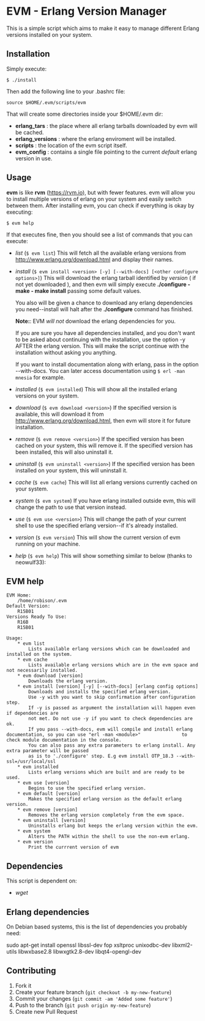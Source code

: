 # EVM - Erlang Version Manager

This is a simple script which aims to make it easy to manage different Erlang versions installed on your system.
## Installation

Simply execute:

    $ ./install

Then add the following line to your .bashrc file:

    source $HOME/.evm/scripts/evm

That will create some directories inside your $HOME/.evm dir:

- **erlang_tars** : the place where all erlang tarballs downloaded by evm will be cached.
- **erlang_versions** : where the erlang enviroment will be installed.
- **scripts** : the location of the evm script itself.
- **evm_config** : contains a single file pointing to the current _default_ erlang version in use.

## Usage

**evm** is like **rvm** (<https://rvm.io>), but with fewer features.
evm will allow you to install multiple versions of erlang on your system and easily switch between them.
After installing evm, you can check if everything is okay by executing:

    $ evm help

If that executes fine, then you should see a list of commands that you can execute:

- *list* (`$ evm list`)
    This will fetch all the available erlang versions from <http://www.erlang.org/download.html> and display their names.
- *install* (`$ evm install <version> [-y] [--with-docs] [<other configure options>]`)
    This will download the erlang tarball identified by *version* ( if not yet downloaded ), and then evm will simply execute **./configure - make - make install** passing some default values.

    You also will be given a chance to download any erlang dependencies you need--install will halt after the **./configure** command has finished.

    **Note:**: EVM *will not* download the erlang dependencies for you.
    
    If you are sure you have all dependencies installed, and you don't want to be asked about continuing with the installation, use the option -y AFTER the erlang version. This will make the script continue with the installation without asking you anything.

   If you want to install documentation along with erlang, pass in the option --with-docs. You can later access documentation using `$ erl -man mnesia` for example.
- *installed* (`$ evm installed`)
    This will show all the installed erlang versions on your system.

- *download* (`$ evm download <version>`)
    If the specified version is available, this will download it from <http://www.erlang.org/download.html>, then evm will store it for future installation.

- *remove* (`$ evm remove <version>`)
    If the specified version has been cached on your system, this will remove it.  If the specified version has been installed, this will also uninstall it.

- *uninstall* (`$ evm uninstall <version>`)
    If the specified version has been installed on your system, this will uninstall it.

- *cache* (`$ evm cache`)
    This will list all erlang versions currently cached on your system.

- *system* (`$ evm system`)
    If you have erlang installed outside evm, this will change the path to use that version instead.

- *use* (`$ evm use <version>`)
    This will change the path of your current shell to use the specified erlang version--if it's already installed.

- *version* (`$ evm version`)
    This will show the current version of evm running on your machine.

- *help* (`$ evm help`)
    This will show something similar to below (thanks to neowulf33):

## EVM help

    EVM Home: 
        /home/robison/.evm
    Default Version:
        R15B01
    Versions Ready To Use: 
        R16B
        R15B01

    Usage:
        * evm list
            Lists available erlang versions which can be downloaded and installed on the system.
        * evm cache
            Lists available erlang versions which are in the evm space and not necessarily installed.
        * evm download [version]
            Downloads the erlang version.
        * evm install [version] [-y] [--with-docs] [erlang config options]
            Downloads and installs the specified erlang version.
            Use -y with you want to skip confirmation after configuration step.
            If -y is passed as argument the installation will happen even if dependencies are
            not met. Do not use -y if you want to check dependencies are ok.
            If you pass --with-docs, evm will compile and install erlang documentation, so you can use "erl -man <module>"               to check module documentation in the console. 
            You can also pass any extra parameters to erlang install. Any extra parameter will be passed
            as is to './configure' step. E.g evm install OTP_18.3 --with-ssl=/usr/local/ssl
        * evm installed
            Lists erlang versions which are built and are ready to be used.
        * evm use [version]
            Begins to use the specified erlang version.
        * evm default [version]
            Makes the specified erlang version as the default erlang version.
        * evm remove [version]
            Removes the erlang version completely from the evm space.
        * evm uninstall [version]
            Uninstalls erlang but keeps the erlang version within the evm.
        * evm system
            Alters the PATH within the shell to use the non-evm erlang.
        * evm version
            Print the currrent version of evm



## Dependencies

This script is dependent on:

- *wget*

## Erlang dependencies

On Debian based systems, this is the list of dependencies you probably need:

   sudo apt-get install openssl libssl-dev fop xsltproc unixodbc-dev libxml2-utils libwxbase2.8 libwxgtk2.8-dev libqt4-opengl-dev

## Contributing

1. Fork it
2. Create your feature branch (`git checkout -b my-new-feature`)
3. Commit your changes (`git commit -am 'Added some feature'`)
4. Push to the branch (`git push origin my-new-feature`)
5. Create new Pull Request


